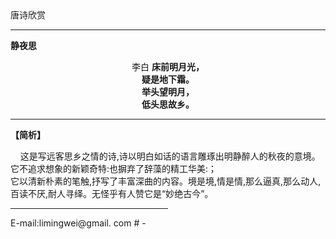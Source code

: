 <html>
<head>
<meta charset=utf-8>
<title>文字网页</title>
</head>
<body>
<h2 align=center>唐诗欣赏</h2>
<hr/size="2"color="aqua"width="100%"
<p></p >
<b><font size="3">静夜思</font></b></p ><p align="center">
<p align="center"><font size="2">李白</font></p >
<p align="center"><b>床前明月光，</b>
<br/>
<b>疑是地下霜。</b>
<br/>
<b>举头望明月，</b>
<br/>
<b>低头思故乡。</b></p >
<hr/size="2"color="aqua"width="100%"
<p><b>【简析】</b></p >
<p>&nbsp&nbsp&nbsp&nbsp这是写远客思乡之情的诗,诗以明白如话的语言雕琢出明静醉人的秋夜的意境。它不追求想象的新颖奇特:也摒弃了辞藻的精工华美:；<br/>它以清新朴素的笔触,抒写了丰富深曲的内容。境是境,情是情,那么逼真,那么动人,百读不厌,耐人寻绎。无怪乎有人赞它是“妙绝古今”。</p >
<hr/size="3"color="aqua"width="50%"align="left"
版权&copy:版权所有，违者必究
<address>E-mail:limingwei@gmail. com
</body>
</html># -
